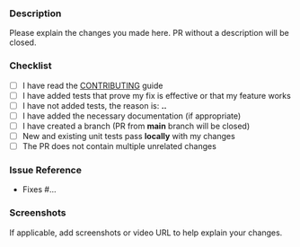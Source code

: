 ### Description
Please explain the changes you made here. 
PR without a description will be closed. 

### Checklist
- [ ] I have read the [CONTRIBUTING](https://github.com/wireui/wireui/blob/main/contributing.md) guide
- [ ] I have added tests that prove my fix is effective or that my feature works
- [ ] I have not added tests, the reason is: **..**
- [ ] I have added the necessary documentation (if appropriate)
- [ ] I have created a branch (PR from **main** branch will be closed)
- [ ] New and existing unit tests pass **locally** with my changes
- [ ] The PR does not contain multiple unrelated changes

### Issue Reference
- Fixes #...

### Screenshots
If applicable, add screenshots or video URL to help explain your changes.

[//]: # (Thanks for contributing! 🙌)

